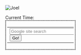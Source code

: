 ![Joel](Https://GitHub.com/joelwmulongo/fleet/blob/main/joel.gif?raw=true) <br>
 <body style="background-image:url(stackoverflow.png); background-size: cover; background-repeat: no-repeat; "> Current Time: <span id="txt"></span>  
<script>  
window.onload=function(){getTime();}  
function getTime(){  
var today=new Date();  
var h=today.getHours();  
var m=today.getMinutes();  
var s=today.getSeconds();  
// add a zero in front of numbers<10  
m=checkTime(m);  
s=checkTime(s);  
document.getElementById('txt').innerHTML=h+":"+m+":"+s;  
setTimeout(function(){getTime()},1000);  
}  
//setInterval("getTime()",1000);//another way  
function checkTime(i){  
if (i<10){  
  i="0" + i;  
 }  
return i;  
}  
</script>  </body>
  <form method="get" action="http://www.google.com/search">

<div style="border:2px dotted black;padding:4px;width:15em;">
<table border="0" align="center" cellpadding="0">
<tr><td>
<input type="text"   name="q" size="25" style="color:#808080;"
maxlength="255" value="Google site search"
onfocus="if(this.value==this.defaultValue)this.value=''; this.style.color='black';" onblur="if(this.value=='')this.value=this.defaultValue; "/>
<input type="submit" value="Go!" />
<input type="hidden" name="sitesearch" value="yoursite.com" /></td></tr>
</table>
</div>

</form>
</html>
